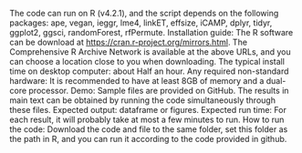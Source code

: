 The code can run on R (v4.2.1), and the script depends on the following packages: ape, vegan, ieggr, lme4, linkET, effsize, iCAMP, dplyr, tidyr, ggplot2, ggsci, randomForest, rfPermute.
Installation guide: The R software can be download at https://cran.r-project.org/mirrors.html. The Comprehensive R Archive Network is available at the above URLs, and you can choose a location close to you when downloading. 
The typical install time on desktop computer: about Half an hour.
Any required non-standard hardware: It is recommended to have at least 8GB of memory and a dual-core processor.
Demo: Sample files are provided on GitHub. The results in main text can be obtained by running the code simultaneously through these files.
Expected output: dataframe or figures.
Expected run time: For each result, it will probably take at most a few minutes to run.
How to run the code: Download the code and file to the same folder, set this folder as the path in R, and you can run it according to the code provided in github.
